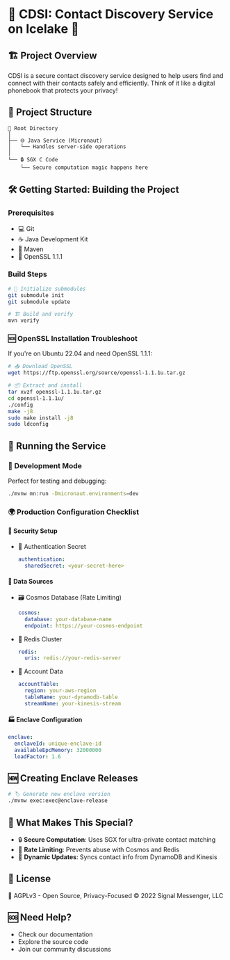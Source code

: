 # 📱 CDSI: Contact Discovery Service on Icelake 🧊

## 🏗️ Project Overview

CDSI is a secure contact discovery service designed to help users find and connect with their contacts safely and efficiently. Think of it like a digital phonebook that protects your privacy!

## 📂 Project Structure

```
📁 Root Directory
│
├── 🌐 Java Service (Micronaut)
│   └── Handles server-side operations
│
└── 🔒 SGX C Code
    └── Secure computation magic happens here
```

## 🛠️ Getting Started: Building the Project

### Prerequisites
- 💻 Git
- ☕ Java Development Kit
- 🔧 Maven
- 🔐 OpenSSL 1.1.1

### Build Steps
```bash
# 🔗 Initialize submodules
git submodule init
git submodule update

# 🏗️ Build and verify
mvn verify
```

### 🆘 OpenSSL Installation Troubleshoot
If you're on Ubuntu 22.04 and need OpenSSL 1.1.1:

```bash
# 📥 Download OpenSSL
wget https://ftp.openssl.org/source/openssl-1.1.1u.tar.gz

# 📦 Extract and install
tar xvzf openssl-1.1.1u.tar.gz 
cd openssl-1.1.1u/
./config 
make -j8
sudo make install -j8
sudo ldconfig
```

## 🚀 Running the Service

### 🧪 Development Mode
Perfect for testing and debugging:
```bash
./mvnw mn:run -Dmicronaut.environments=dev
```

### 🌍 Production Configuration Checklist

#### 🔐 Security Setup
- 🔑 Authentication Secret
  ```yaml
  authentication:
    sharedSecret: <your-secret-here>
  ```

#### 💾 Data Sources
- 🗃️ Cosmos Database (Rate Limiting)
  ```yaml
  cosmos:
    database: your-database-name
    endpoint: https://your-cosmos-endpoint
  ```

- 🔴 Redis Cluster
  ```yaml
  redis:
    uris: redis://your-redis-server
  ```

- 💽 Account Data
  ```yaml
  accountTable:
    region: your-aws-region
    tableName: your-dynamodb-table
    streamName: your-kinesis-stream
  ```

#### 🏭 Enclave Configuration
```yaml
enclave:
  enclaveId: unique-enclave-id
  availableEpcMemory: 32000000
  loadFactor: 1.6
```

## 🆕 Creating Enclave Releases
```bash
# 🏷️ Generate new enclave version
./mvnw exec:exec@enclave-release
```

## 🤔 What Makes This Special?

- 🔒 **Secure Computation**: Uses SGX for ultra-private contact matching
- 🚦 **Rate Limiting**: Prevents abuse with Cosmos and Redis
- 🔄 **Dynamic Updates**: Syncs contact info from DynamoDB and Kinesis

## 📜 License

📍 AGPLv3 - Open Source, Privacy-Focused 
© 2022 Signal Messenger, LLC

## 🆘 Need Help?
- Check our documentation
- Explore the source code
- Join our community discussions